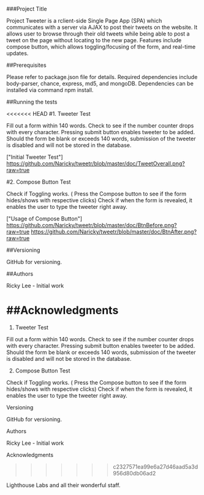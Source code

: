 ###Project Title


Project Tweeter is a rclient-side Single Page App (SPA) which communicates with a server via AJAX to post their tweets on the website. It allows user to browse through their old tweets while being able to post a tweet on the page without locating to the new page. Features include compose button, which allows toggling/focusing of the form, and real-time updates.

##Prerequisites


Please refer to package.json file for details. Required dependencies include body-parser, chance, express, md5, and mongoDB. Dependencies can be installed via command npm install.


##Running the tests

<<<<<<< HEAD
#1. Tweeter Test

Fill out a form within 140 words. Check to see if the number counter drops with every character. Pressing submit button enables tweeter to be added. Should the form be blank or exceeds 140 words, submission of the tweeter is disabled and will not be stored in the database.

["Initial Tweeter Test"]
https://github.com/Naricky/tweetr/blob/master/doc/TweetOverall.png?raw=true

#2. Compose Button Test

Check if Toggling works. ( Press the Compose button to see if the form hides/shows with respective clicks) Check if when the form is revealed, it enables the user to type the tweeter right away.

["Usage of Compose Button"]
https://github.com/Naricky/tweetr/blob/master/doc/BtnBefore.png?raw=true
https://github.com/Naricky/tweetr/blob/master/doc/BtnAfter.png?raw=true


##Versioning

GitHub for versioning.

##Authors

Ricky Lee - Initial work

##Acknowledgments
=======

1. Tweeter Test

Fill out a form within 140 words. Check to see if the number counter drops with every character. Pressing submit button enables tweeter to be added. Should the form be blank or exceeds 140 words, submission of the tweeter is disabled and will not be stored in the database.


2. Compose Button Test

Check if Toggling works. ( Press the Compose button to see if the form hides/shows with respective clicks) Check if when the form is revealed, it enables the user to type the tweeter right away.


Versioning

GitHub for versioning.


Authors

Ricky Lee - Initial work


Acknowledgments
>>>>>>> c2327571ea99e6a27d46aad5a3d956d80db06ad2

Lighthouse Labs and all their wonderful staff.
